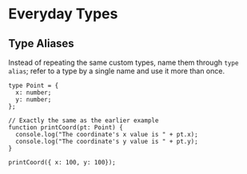 # Everyday Types

## Type Aliases
Instead of repeating the same custom types, name them through `type alias`; refer to a type by a single name and use it more than once.  

```
type Point = {
  x: number;
  y: number;
};

// Exactly the same as the earlier example
function printCoord(pt: Point) {
  console.log("The coordinate's x value is " + pt.x);
  console.log("The coordinate's y value is " + pt.y);
}

printCoord({ x: 100, y: 100});
```
